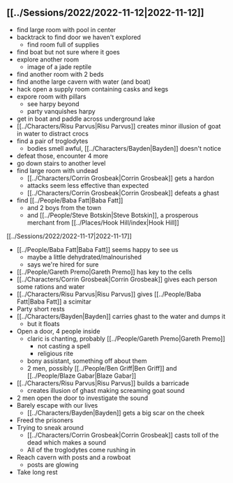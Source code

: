 ## [[../Sessions/2022/2022-11-12|2022-11-12]]
- find large room with pool in center
- backtrack to find door we haven't explored
	- find room full of supplies
- find boat but not sure where it goes
- explore another room
	- image of a jade reptile
- find another room with 2 beds
- find anothe large cavern with water (and boat)
- hack open a supply room containing casks and kegs
- expore room with pillars
	- see harpy beyond
	- party vanquishes harpy
- get in boat and paddle across underground lake
- [[../Characters/Risu Parvus|Risu Parvus]] creates minor illusion of goat in water to distract crocs
- find a pair of troglodytes
	- bodies smell awful, [[../Characters/Bayden|Bayden]] doesn't notice
- defeat those, encounter 4 more
- go down stairs to another level
- find large room with undead
	- [[../Characters/Corrin Grosbeak|Corrin Grosbeak]] gets a hardon
	- attacks seem less effective than expected
	- [[../Characters/Corrin Grosbeak|Corrin Grosbeak]] defeats a ghast
- find [[../People/Baba Fatt|Baba Fatt]]
	- and 2 boys from the town
	- and [[../People/Steve Botskin|Steve Botskin]], a prosperous merchant from [[../Places/Hook Hill/index|Hook Hill]]

[[../Sessions/2022/2022-11-17|2022-11-17]]
- [[../People/Baba Fatt|Baba Fatt]] seems happy to see us
	- maybe a little dehydrated/malnourished
	- says we're hired for sure
- [[../People/Gareth Premo|Gareth Premo]] has key to the cells
- [[../Characters/Corrin Grosbeak|Corrin Grosbeak]] gives each person some rations and water
- [[../Characters/Risu Parvus|Risu Parvus]] gives [[../People/Baba Fatt|Baba Fatt]] a scimitar
- Party short rests
- [[../Characters/Bayden|Bayden]] carries ghast to the water and dumps it
	- but it floats
- Open a door, 4 people inside
	- claric is chanting, probably [[../People/Gareth Premo|Gareth Premo]]
		- not casting a spell
		- religious rite
	- bony assistant, something off about them
	- 2 men, possibly [[../People/Ben Griff|Ben Griff]] and [[../People/Blaze Gabar|Blaze Gabar]]
- [[../Characters/Risu Parvus|Risu Parvus]] builds a barricade
	- creates illusion of ghast making screaming goat sound
- 2 men open the door to investigate the sound
- Barely escape with our lives
	- [[../Characters/Bayden|Bayden]] gets a big scar on the cheek
- Freed the prisoners
- Trying to sneak around
	- [[../Characters/Corrin Grosbeak|Corrin Grosbeak]] casts toll of the dead which makes a sound
	- All of the troglodytes come rushing in
- Reach cavern with posts and a rowboat
	- posts are glowing
- Take long rest
